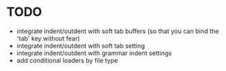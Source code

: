 TODO
====
- integrate indent/outdent with soft tab buffers (so that you can bind the 'tab' key without fear)
- integrate indent/outdent with soft tab setting
- integrate indent/outdent with grammar indent settings
- add conditional loaders by file type
